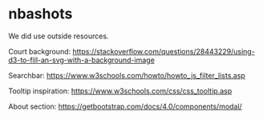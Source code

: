 # nbashots

We did use outside resources.

Court background:
https://stackoverflow.com/questions/28443229/using-d3-to-fill-an-svg-with-a-background-image

Searchbar:
https://www.w3schools.com/howto/howto_js_filter_lists.asp

Tooltip inspiration:
https://www.w3schools.com/css/css_tooltip.asp

About section:
https://getbootstrap.com/docs/4.0/components/modal/
